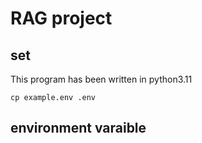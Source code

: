 # RAG project

## set 

This program has been written in python3.11

```
cp example.env .env
```

## environment varaible

